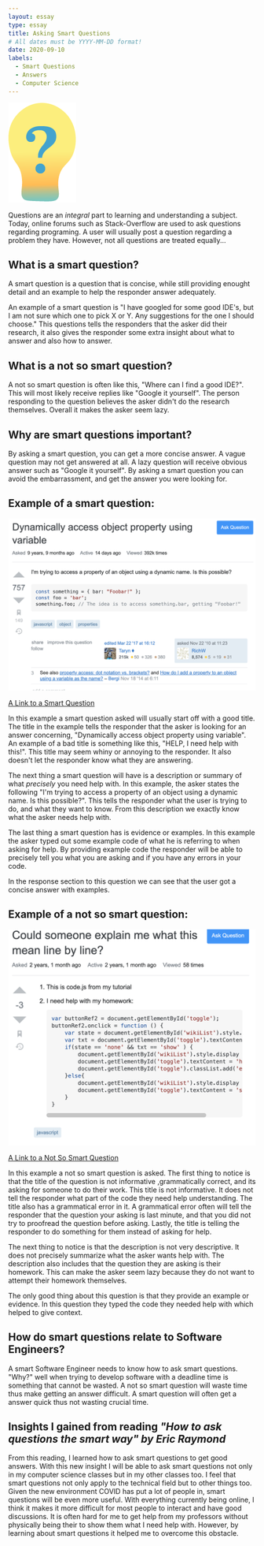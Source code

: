 ```yaml
---
layout: essay
type: essay
title: Asking Smart Questions
# All dates must be YYYY-MM-DD format!
date: 2020-09-10
labels:
  - Smart Questions
  - Answers
  - Computer Science
---
```


<img class="ui centered small image" src="../images/Smart-Question.png">

Questions are an *integral* part to learning and understanding a subject. Today, online forums such as Stack-Overflow are used to ask questions regarding programing. A user will usually post a question regarding a problem they have. However, not all questions are treated equally...


## What is a smart question?

A smart question is a question that is concise, while still providing enought detail and an example to help the responder answer adequately.

An example of a smart question is  "I have googled for some good IDE's, but I am not sure which one to pick X or Y. Any suggestions for the one I should choose." This questions tells the responders that the asker did their research, it also gives the responder some extra insight about what to answer and also how to answer.

## What is a not so smart question?

A not so smart question is often like this, "Where can I find a good IDE?". This will most likely receive replies like "Google it yourself". The person responding to the question believes the asker didn't do the research themselves. Overall it makes the asker seem lazy.

## Why are smart questions important?

By asking a smart question, you can get a more concise answer. A vague question may not get answered at all. A lazy question will receive obvious answer such as "Google it yourself". By asking a smart question you can avoid the embarrassment, and get the answer you were looking for.

## Example of a smart question:



<img class="ui left large image" src="../images/Smart question example.png">


<a href="https://stackoverflow.com/questions/4244896/dynamically-access-object-property-using-variable">A Link to a Smart Question</a>

In this example a smart question asked will usually start off with a good title. The title in the example tells the responder that the asker is looking for an answer concerning, "Dynamically access object property using variable". An example of a bad title is something like this, "HELP, I need help with this!". This title may seem whiny or annoying to the responder. It also doesn't let the responder know what they are answering.  

The next thing a smart question will have is a description or summary of what *precisely* you need help with. In this example, the asker states the following "I'm trying to access a property of an object using a dynamic name. Is this possible?". This tells the responder what the user is trying to do, and what they want to know. From this description we exactly know what the asker needs help with.

The last thing a smart question has is evidence or examples. In this example the asker typed out some example code of what he is referring to when asking for help. By providing example code the responder will be able to precisely tell you what you are asking and if you have any errors in your code.

In the response section to this question we can see that the user got a concise answer with examples.

## Example of a not so smart question:



<img class="ui left large image" src="../images/Bad question.png">


<a href="https://stackoverflow.com/questions/51580918/could-someone-explain-me-what-this-mean-line-by-line">A Link to a Not So Smart Question</a>

In this example a not so smart question is asked. The first thing to notice is that the title of the question is not informative ,grammatically correct, and its asking for someone to do their work. This title is not informative. It does not tell the responder what part of the code they need help understanding. The title also has a grammatical error in it. A grammatical error often will tell the responder that the question your asking is last minute, and that you did not try to proofread the question before asking. Lastly, the title is telling the responder to do something for them instead of asking for help.

The next thing to notice is that the description is not very descriptive. It does not precisely summarize what the asker wants help with. The description also includes that the question they are asking is their homework. This can make the asker seem lazy because they do not want to attempt their homework themselves.

The only good thing about this question is that they provide an example or evidence. In this question they typed the code they needed help with which helped to give context.

## How do smart questions relate to Software Engineers?

A smart Software Engineer needs to know how to ask smart questions. "Why?" well when trying to develop software with a deadline time is something that cannot be wasted. A not so smart question will waste time thus make getting an answer difficult. A smart question will often get a answer quick thus not wasting crucial time.  

## Insights I gained from reading *"How to ask questions the smart way" by Eric Raymond*

From this reading, I learned how to ask smart questions to get good answers. With this new insight I will be able to ask smart questions not only in my computer science classes but in my other classes too. I feel that smart questions not only apply to the technical field but to other things too. Given the new environment COVID has put a lot of people in, smart questions will be even more useful. With everything currently being online, I think it makes it more difficult for most people to interact and have good discussions. It is often hard for me to get help from my professors without physically being their to show them what I need help with. However, by learning about smart questions it helped me to overcome this obstacle.
